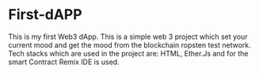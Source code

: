 # First-dAPP
This is my first Web3 dApp. This is a simple web 3 project which set your current mood and get the mood from the blockchain ropsten test network. Tech stacks which are used in the project are: HTML, Ether.Js and for the smart Contract Remix IDE is used.

